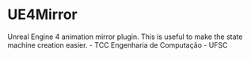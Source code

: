 # UE4Mirror

Unreal Engine 4 animation mirror plugin. This is useful to make the state machine creation easier. - TCC Engenharia de Computação - UFSC
